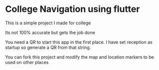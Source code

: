 # College Navigation using flutter

This is a simple project I made for college

Its not 100% accurate but gets the job done

You need a QR to start this app in the first place. I have set reception  as startup so generate a QR from that string.

You can fork this project and modify the map and location markers to be used on other places
